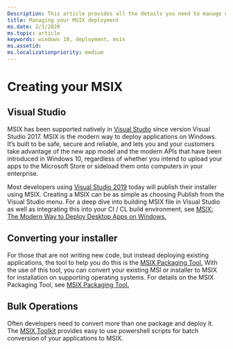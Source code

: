 ```yaml
---
Description: This article provides all the details you need to manage deploying you MSIX applications in an enteroprise environment.  This article is targeted at enterprise and IT developers.
title: Managing your MSIX deployment
ms.date: 2/3/2020
ms.topic: article
keywords: windows 10, deployment, msix
ms.assetid:  
ms.localizationpriority: medium
---
```


# Creating your MSIX
## Visual Studio
MSIX has been supported natively in [Visual Studio](https://visualstudio.microsoft.com/downloads/) since version Visual Studio 2017. MSIX is the modern way to deploy applications on Windows. It’s built to be safe, secure and reliable, and lets you and your customers take advantage of the new app model and the modern APIs that have been introduced in Windows 10, regardless of whether you intend to upload your apps to the Microsoft Store or sideload them onto computers in your enterprise.  

Most developers using [Visual Studio 2019](https://visualstudio.microsoft.com/downloads/) today will publish their installer using MSIX.  Creating a MSIX can be as simple as choosing Publish from the Visual Studio menu. For a deep dive into building MSIX file in Visual Studio as well as integrating this into your CI / CL build environment, see [MSIX: The Modern Way to Deploy Desktop Apps on Windows.](https://docs.microsoft.com/archive/msdn-magazine/2019/june/devops-msix-the-modern-way-to-deploy-desktop-apps-on-windows)

## Converting your installer
For those that are not writing new code, but instead deploying existing applications, the tool to help you do this is the [MSIX Packaging Tool.](https://www.microsoft.com/p/msix-packaging-tool/9n5lw3jbcxkf?activetab=pivot:overviewtab)   With the use of this tool, you can convert your existing MSI or installer to MSIX for installation on supporting operating systems.  For details on the MSIX Packaging Tool, see [MSIX Packaging Tool.](https://docs.microsoft.com/windows/msix/packaging-tool/mpt-overview)

## 	Bulk Operations 
Often developers need to convert more than one package and deploy it.  The [MSIX Toolkit](https://github.com/microsoft/MSIX-Toolkit/tree/master/Scripts) provides easy to use powershell scripts for batch conversion of your applications to MSIX. 

